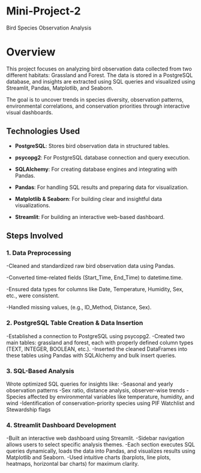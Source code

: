 # Mini-Project-2
Bird Species Observation Analysis
# Overview
This project focuses on analyzing bird observation data collected from two different habitats: Grassland and Forest. The data is stored in a PostgreSQL database, and insights are extracted using SQL queries and visualized using Streamlit, Pandas, Matplotlib, and Seaborn.

The goal is to uncover trends in species diversity, observation patterns, environmental correlations, and conservation priorities through interactive visual dashboards.

## Technologies Used

- **PostgreSQL**: Stores bird observation data in structured tables.

- **psycopg2**: For PostgreSQL database connection and query execution.

- **SQLAlchemy**: For creating database engines and integrating with Pandas.

- **Pandas**: For handling SQL results and preparing data for visualization.

- **Matplotlib & Seaborn**: For building clear and insightful data visualizations.

- **Streamlit**: For building an interactive web-based dashboard.

## Steps Involved

### 1. Data Preprocessing
-Cleaned and standardized raw bird observation data using Pandas.

-Converted time-related fields (Start_Time, End_Time) to datetime.time.

-Ensured data types for columns like Date, Temperature, Humidity, Sex, etc., were consistent.

-Handled missing values, (e.g., ID_Method, Distance, Sex).

### 2. PostgreSQL Table Creation & Data Insertion
-Established a connection to PostgreSQL using psycopg2.
-Created two main tables: grassland and forest, each with properly defined column types (TEXT, INTEGER, BOOLEAN, etc.).
-Inserted the cleaned DataFrames into these tables using Pandas with SQLAlchemy and bulk insert queries.

### 3. SQL-Based Analysis
Wrote optimized SQL queries for insights like:
-Seasonal and yearly observation patterns
-Sex ratio, distance analysis, observer-wise trends
-Species affected by environmental variables like temperature, humidity, and wind
-Identification of conservation-priority species using PIF Watchlist and Stewardship flags

### 4. Streamlit Dashboard Development
-Built an interactive web dashboard using Streamlit.
-Sidebar navigation allows users to select specific analysis themes.
-Each section executes SQL queries dynamically, loads the data into Pandas, and visualizes results using Matplotlib and Seaborn.
-Used intuitive charts (barplots, line plots, heatmaps, horizontal bar charts) for maximum clarity.
